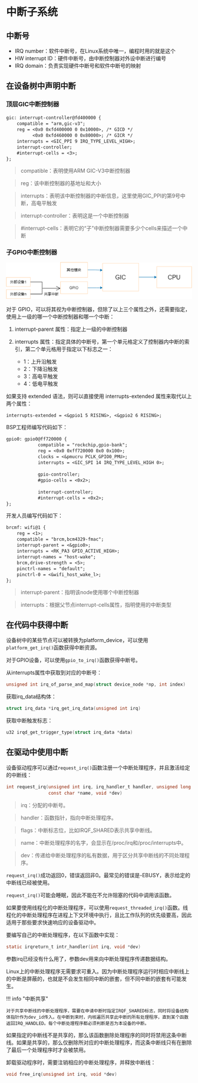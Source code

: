 # 中断子系统

## 中断号

- IRQ number：软件中断号，在Linux系统中唯一，编程时用的就是这个
- HW interrupt ID：硬件中断号，由中断控制器对外设中断进行编号
- IRQ domain：负责实现硬件中断号和软件中断号的映射

## 在设备树中声明中断

### 顶层GIC中断控制器

```dts title="rk3568.dtsi"
gic: interrupt-controller@fd400000 {
	compatible = "arm,gic-v3";
	reg = <0x0 0xfd400000 0 0x10000>, /* GICD */
	      <0x0 0xfd460000 0 0x80000>; /* GICR */
	interrupts = <GIC_PPI 9 IRQ_TYPE_LEVEL_HIGH>;
	interrupt-controller;
	#interrupt-cells = <3>;
};
```

> compatible：表明使用ARM GIC-V3中断控制器

> reg：该中断控制器的基地址和大小

> interrupts：表明该中断控制器的中断信息，这里使用GIC_PPI的第9号中断，高电平触发

> interrupt-controller：表明这是一个中断控制器

> \#interrupt-cells：表明它的“子”中断控制器需要多少个cells来描述一个中断

### 子GPIO中断控制器

![中断示意图](../../images/kernel/inter-controller.png)

对于 GPIO，可以将其视为中断控制器，但除了以上三个属性之外，还需要指定，使用上一级的哪一个中断控制器和哪一个中断：

1. interrupt-parent 属性：指定上一级的中断控制器

2. interrupts 属性：指定具体的中断号，第一个单元格定义了控制器内中断的索引，第二个单元格用于指定以下标志之一：

	- 1：上升沿触发
	- 2：下降沿触发
	- 3：高电平触发
	- 4：低电平触发

如果支持 extended 语法，则可以直接使用 interrupts-extended 属性来取代以上两个属性：

```DTS
interrupts-extended = <&gpio1 5 RISING>, <&gpio2 6 RISING>;
```

BSP工程师编写代码如下：

```DTS title="rk3399.dtsi"
gpio0: gpio0@ff720000 {
			compatible = "rockchip,gpio-bank";
			reg = <0x0 0xff720000 0x0 0x100>;
			clocks = <&pmucru PCLK_GPIO0_PMU>;
			interrupts = <GIC_SPI 14 IRQ_TYPE_LEVEL_HIGH 0>;

			gpio-controller;
			#gpio-cells = <0x2>;

			interrupt-controller;
			#interrupt-cells = <0x2>;
};
```

开发人员编写代码如下：

```DTS title="rk3399-firefly.dts"
brcmf: wifi@1 {
	reg = <1>;
	compatible = "brcm,bcm4329-fmac";
	interrupt-parent = <&gpio0>;
	interrupts = <RK_PA3 GPIO_ACTIVE_HIGH>;
	interrupt-names = "host-wake";
	brcm,drive-strength = <5>;
	pinctrl-names = "default";
	pinctrl-0 = <&wifi_host_wake_l>;
};
```
> interrupt-parent：指明该node使用哪个中断控制器

> interrupts：根据父节点interrupt-cells属性，指明使用的中断类型

## 在代码中获得中断

设备树中的某些节点可以被转换为platform_device，可以使用`platform_get_irq()`函数获得中断资源。

对于GPIO设备，可以使用`gpio_to_irq()`函数获得中断号。

从interrupts属性中获取到对应的中断号：

```C
unsigned int irq_of_parse_and_map(struct device_node *np, int index)
```

获取irq_data结构体：

```C
struct irq_data *irq_get_irq_data(unsigned int irq)
```

获取中断触发标志：

```C
u32 irqd_get_trigger_type(struct irq_data *data)
```

## 在驱动中使用中断

设备驱动程序可以通过`request_irq()`函数注册一个中断处理程序，并且激活给定的中断线：

```C
int request_irq(unsigned int irq, irq_handler_t handler, unsigned long flags,
                const char *name, void *dev)
```

> irq：分配的中断号。

> handler：函数指针，指向中断处理程序。

> flags：中断标志位，比如IRQF_SHARED表示共享中断线。

> name：中断处理程序的名字，会显示在/proc/irq和/proc/interrupts中。

> dev：传递给中断处理程序的私有数据，用于区分共享中断线的不同处理程序。

`request_irq()`成功返回0，错误返回非0。最常见的错误是-EBUSY，表示给定的中断线已经被使用。

`request_irq()`可能会睡眠，因此不能在不允许阻塞的代码中调用该函数。

如果要使用线程化的中断处理程序，可以使用`request_threaded_irq()`函数。线程化的中断处理程序在进程上下文环境中执行，且比工作队列的优先级要高，因此适用于那些要求快速响应的设备驱动中。

要编写自己的中断处理程序，在以下函数中实现：

```C
static irqreturn_t intr_handler(int irq, void *dev)
```

参数irq已经没有什么用了，参数dev用来向中断处理程序传递数据结构。

Linux上的中断处理程序无需要求可重入。因为中断处理程序运行时相应中断线上的中断是屏蔽的，也就是不会发生相同中断的嵌套，但不同中断的嵌套有可能发生。

!!! info "中断共享"

    对于共享中断线的中断处理程序，需要在申请中断时指定IRQF_SHARED标志，同时将设备结构体指针作为dev_id传入。在中断到来时，内核遍历共享此中断的所有处理程序，直到某个函数返回IRQ_HANDLED。每个中断处理程序都必须判断是否为本设备的中断。

如果指定的中断线不是共享的，那么该函数删除处理程序的同时将禁用这条中断线。如果是共享的，那么仅删除所对应的中断处理程序，而这条中断线只有在删除了最后一个处理程序时才会被禁用。

卸载驱动程序时，需要注销相应的中断处理程序，并释放中断线：

```C
void free_irq(unsigned int irq, void *dev)
```


